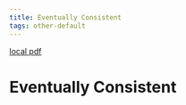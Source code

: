 ```yaml
---
title: Eventually Consistent
tags: other-default
---
```


[local pdf](../../../pdfs/eventually-consistent.pdf)

# Eventually Consistent
